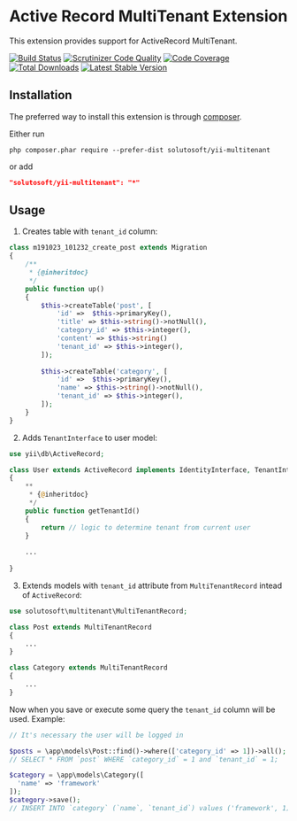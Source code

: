 Active Record MultiTenant Extension
=====================================

This extension provides support for ActiveRecord MultiTenant.

[![Build Status](https://travis-ci.org/solutosoft/yii-multitenant.svg?branch=master)](https://travis-ci.org/solutosoft/yii-multitenant)
[![Scrutinizer Code Quality](https://scrutinizer-ci.com/g/solutosoft/yii-multitenant/badges/quality-score.png?b=master)](https://scrutinizer-ci.com/g/solutosoft/yii-multitenant/?branch=master)
[![Code Coverage](https://scrutinizer-ci.com/g/solutosoft/yii-multitenant/badges/coverage.png?b=master)](https://scrutinizer-ci.com/g/solutosoft/yii-multitenant/?branch=master)
[![Total Downloads](https://poser.pugx.org/solutosoft/yii-multitenant/downloads.png)](https://packagist.org/packages/yii2tech/ar-softdelete)
[![Latest Stable Version](https://poser.pugx.org/solutosoft/yii-multitenant/v/stable.png)](https://packagist.org/packages/yii2tech/ar-softdelete)

Installation
------------

The preferred way to install this extension is through [composer](http://getcomposer.org/download/).

Either run

```
php composer.phar require --prefer-dist solutosoft/yii-multitenant
```

or add

```json
"solutosoft/yii-multitenant": "*"
```

Usage
-----

1. Creates table with `tenant_id` column:

```php
class m191023_101232_create_post extends Migration
{
    /**
     * {@inheritdoc}
     */
    public function up()
    {
        $this->createTable('post', [
            'id' =>  $this->primaryKey(),
            'title' => $this->string()->notNull(),
            'category_id' => $this->integer(),
            'content' => $this->string()            
            'tenant_id' => $this->integer(),
        ]);
        
        $this->createTable('category', [
            'id' =>  $this->primaryKey(),
            'name' => $this->string()->notNull(),            
            'tenant_id' => $this->integer(),
        ]);
    }
}

```
2. Adds `TenantInterface` to user model:

```php
use yii\db\ActiveRecord;

class User extends ActiveRecord implements IdentityInterface, TenantInterface    
{
    **
     * {@inheritdoc}
     */
    public function getTenantId()
    {
        return // logic to determine tenant from current user
    }
    
    ...
    
}
```

3. Extends models with `tenant_id` attribute from `MultiTenantRecord` intead of `ActiveRecord`: 

```php
use solutosoft\multitenant\MultiTenantRecord;

class Post extends MultiTenantRecord
{    
    ...   
}

class Category extends MultiTenantRecord
{    
    ...   
}
```

Now when you save or execute some query the `tenant_id` column will be used. Example:

```php
// It's necessary the user will be logged in

$posts = \app\models\Post::find()->where(['category_id' => 1])->all();
// SELECT * FROM `post` WHERE `category_id` = 1 and `tenant_id` = 1;

$category = \app\models\Category([
  'name' => 'framework'
]);
$category->save();
// INSERT INTO `category` (`name`, `tenant_id`) values ('framework', 1);


